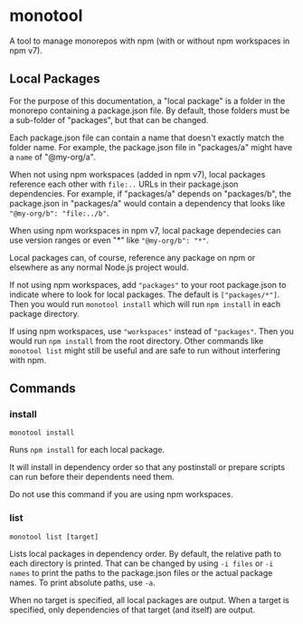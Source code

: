# monotool

A tool to manage monorepos with npm (with or without npm workspaces in npm v7).

## Local Packages

For the purpose of this documentation, a "local package" is a folder in the
monorepo containing a package.json file. By default, those folders must be a
sub-folder of "packages", but that can be changed.

Each package.json file can contain a name that doesn't exactly match the folder
name. For example, the package.json file in "packages/a" might have a `name` of
"@my-org/a".

When not using npm workspaces (added in npm v7), local packages reference each
other with `file:..` URLs in their package.json dependencies. For example, if
"packages/a" depends on "packages/b", the package.json in "packages/a" would
contain a dependency that looks like `"@my-org/b": "file:../b"`.

When using npm workspaces in npm v7, local package dependecies can use version
ranges or even "*" like `"@my-org/b": "*"`.

Local packages can, of course, reference any package on npm or elsewhere as any
normal Node.js project would.

If not using npm workspaces, add `"packages"` to your root package.json to
indicate where to look for local packages. The default is `["packages/*"]`. Then
you would run `monotool install` which will run `npm install` in each package
directory.

If using npm workspaces, use `"workspaces"` instead of `"packages"`. Then you
would run `npm install` from the root directory. Other commands like `monotool
list` might still be useful and are safe to run without interfering with npm.

## Commands

### install

```
monotool install
```

Runs `npm install` for each local package.

It will install in dependency order so that any postinstall or prepare scripts
can run before their dependents need them.

Do not use this command if you are using npm workspaces.

### list

```
monotool list [target]
```

Lists local packages in dependency order. By default, the relative path to each
directory is printed. That can be changed by using `-i files` or `-i names` to
print the paths to the package.json files or the actual package names. To print
absolute paths, use `-a`.

When no target is specified, all local packages are output. When a target is
specified, only dependencies of that target (and itself) are output.
